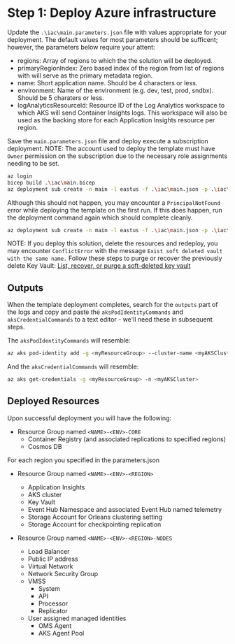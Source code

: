 # Step 1: Deploy Azure infrastructure

Update the `.\iac\main.parameters.json` file with values appropriate for your deployment. The default values for most parameters should be sufficent; however, the parameters below require your attent:

- regions: Array of regions to which the the solution will be deployed.
- primaryRegionIndex: Zero based index of the region from list of regions with will serve as the primary metadata region.
- name: Short application name. Should be 4 characters or less.
- environment: Name of the environment (e.g. dev, test, prod, sndbx). Should be 5 charaters or less.
- logAnalyticsResourceId: Resource ID of the Log Analytics workspace to which AKS will send Container Insights logs. This workspace will also be used as the backing store for each Application Insights resource per region.

Save the `main.parameters.json` file and deploy execute a subscription deployment. NOTE: The account used to deploy the template must have `Owner` permission on the subscription due to the necessary role assignments needing to be set.

```bash
az login
bicep build .\iac\main.bicep
az deployment sub create -n main -l eastus -f .\iac\main.json -p .\iac\parameters.json
````

Although this should not happen, you may encounter a `PrincipalNotFound` error while deploying the template on the first run. If this does happen, run the deployment command again which should complete cleanly.

```bash
az deployment sub create -n main -l eastus -f .\iac\main.json -p .\iac\main.parameters.json
````

NOTE: If you deploy this solution, delete the resources and redeploy, you may encounter `ConflictError` with the message `Exist soft deleted vault with the same name.` Follow these steps to purge or recover the previously delete Key Vault: [List, recover, or purge a soft-deleted key vault](https://docs.microsoft.com/en-us/azure/key-vault/general/key-vault-recovery?tabs=azure-portal#list-recover-or-purge-a-soft-deleted-key-vault)

## Outputs
When the template deployment completes, search for the `outputs` part of the logs and copy and paste the `aksPodIdentityCommands` and `aksCredentialCommands` to a text editor - we'll need these in subsequent steps.

The `aksPodIdentityCommands` will resemble:

```bash
az aks pod-identity add -g <myResourceGroup> --cluster-name <myAKSCluster> --namespace <myNamespace>  -n <myPodidentityName> --identity-resource-id <myUserManagedIdentityResourceId>
````

And the `aksCredentialCommands` will resemble:

```bash
az aks get-credentials -g <myResourceGroup> -n <myAKSCluster>
````
## Deployed Resources
Upon successful deployment you will have the following:

- Resource Group named `<NAME>-<ENV>-CORE`
    - Container Registry (and associated replications to specified regions)
    - Cosmos DB

For each region you specified in the parameters.json

- Resource Group named `<NAME>-<ENV>-<REGION>`
    - Application Insights
    - AKS cluster
    - Key Vault
    - Event Hub Namespace and associated Event Hub named telemetry
    - Storage Account for Orleans clustering setting
    - Storage Account for checkpointing replication

- Resource Group named `<NAME>-<ENV>-<REGION>-NODES`
    - Load Balancer
    - Public IP address
    - Virtual Network
    - Network Security Group
    - VMSS
        - System
        - API
        - Processor
        - Replicator
    - User assigned managed identities
        - OMS Agent
        - AKS Agent Pool
